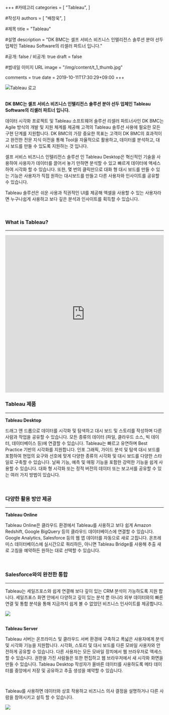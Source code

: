 +++
#카테고리
categories = [
    "Tableau",
]

#작성자
authors = [
    "배창욱",
]

#제목
title = "Tableau"

#설명
description = "DK BMC는 셀프 서비스 비즈니스 인텔리전스 솔루션 분야 선두 업체인 Tableau Software의 리셀러 파트너 입니다."

#공개: false / 비공개: true
draft = false

#썸네일 이미지 URL
image = "/img/content/t_1_thumb.jpg"

comments = true
date = 2019-10-11T17:30:29+09:00
+++

<!-- 게시글 내용 -->
<img src="/img/content/tableau_logo.png" alt="Tableau 로고" style="display:block;margin-left:auto;margin-right:auto;"/>

<br/>

**DK BMC는 셀프 서비스 비즈니스 인텔리전스 솔루션 분야 선두 업체인 Tableau Software의 리셀러 파트너 입니다.**

데이터 시각화 프로젝트 및 Tableau 소프트웨어 솔루션 리셀러 파트너사인 DK BMC는 Agile 방식의 개발 및 지원 체계를 제공해 고객의 Tableau 솔루션 사용에 필요한 모든 구현 단계를 지원합니다. DK BMC의 가장 중요한 목표는 고객이 DK BMC의 효과적이고 완전한 전문 지식 이전을 통해 Tool을 자율적으로 활용하고, 데이터를 분석하고, 대시 보드를 만들 수 있도록 지원하는 것 입니다.

셀프 서비스 비즈니스 인텔리전스 솔루션 인 Tableau Desktop은 혁신적인 기술을 사용하여 사용자가 데이터를 끌어서 놓기 만하면 분석할 수 있고 빠르게 데이터에 액세스하여 시각화 할 수 있습니다. 또한, 몇 번의 클릭만으로 대화 형 대시 보드를 만들 수 있는 기능은 사용자가 직접 원하는 대시보드를 만들고 다른 사용자와 인사이트를 공유할 수 있습니다.

Tableau 솔루션은 쉬운 사용과 직권적인 UI를 제공해 엑셀을 사용할 수 있는 사용자라면 누구나쉽게 사용하고 보다 깊은 분석과 인사이트를 획득할 수 있습니다.

<br/>

### What is Tableau?
-----------------
<iframe width="100%" height="500" src="https://www.youtube.com/embed/eHbEkAxnYSQ" frameborder="0" allow="accelerometer; autoplay; encrypted-media; gyroscope; picture-in-picture" allowfullscreen></iframe>

<br/>

### Tableau 제품
-------------------------


<div class="content-tableau">
    <b>Tableau Desktop</b>
    <img src="/img/content/t_1-1.png" alt=""/>
    <p>드래그 앤 드롭으로 데이터를 시각화 및 탐색하고 대시 보드 및 스토리를 작성하며 다른 사람과 작업을 공유할 수 있습니다. 모든 종류의 데이터 (파일, 클라우드 소스, 빅 데이터, 데이터베이스 등)에 연결할 수 있습니다. Tableau는 빠르고 유연하며 Best Practice 기반의 시각화를 지원합니다. 인포 그래픽, 가이드 분석 및 탐색 대시 보드를 포함하여 현업의 요구와 선호에 맞게 다양한 종류의 시각화 및 대시 보드를 다양한 스타일로 구축할 수 있습니다. 날짜 기능, 예측 및 매핑 기능을 포함한 강력한 기능을 쉽게 사용할 수 있습니다. 대화 형 시각화 또는 정적 버전의 데이터 또는 보고서를 공유할 수 있는 여러 가지 방법이 있습니다.</p>
</div>

<br/>

### 다양한 활용 방안 제공
-------------------------

<div class="content-tableau">
    <b>Tableau Online</b>
    <img src="/img/content/t_1-2.png" alt=""/>
    <p>Tableau Online은 클라우드 환경에서 Tableau를 사용하고 보다 쉽게 Amazon Redshift, Google BigQuery 등의 클라우드 데이터베이스에 연결할 수 있습니다. Google Analytics, Salesforce 등의 웹 앱 데이터를 자동으로 새로 고칩니다. 온프레미스 데이터베이스에 실시간으로 쿼리하든, 아니면 Tableau Bridge를 사용해 추출 새로 고침을 예약하든 원하는 대로 선택할 수 있습니다.</p>
</div>

<br/>

### Salesforce와의 완전한 통합
---------------------------
Tableau는 세일즈포스와 쉽게 연결해 보다 깊이 있는 CRM 분석이 가능하도록 지원 합니다. 세일즈포스 화면 안에서 다양하고 깊이 있는 분석 뿐 아니라 외부 데이터와의 빠른 연결 및 통합 분석을 통해 지금까지 쉽게 볼 수 없었던 비즈니스 인사이트를 제공합니다. 

![](/img/content/t_1-3.png)

<br/>

<div class="content-tableau">
    <b>Tableau Server</b>
    <img src="/img/content/t_1-4.jpg" alt=""/>
    <p>Tableau 서버는 온프라미스 및 클라우드 서버 환경에 구축하고 폭넓은 사용자에게 분석 및 시각화 기능을 지원합니다. 시각화, 스토리 및 대시 보드를 다른 모바일 사용자와 안전하게 공유할 수 있습니다. 다른 사용자는 모든 모바일 장치에서 웹 브라우저로 액세스 할 수 있습니다. 권한을 가진 사람들은 또한 편집하고 웹 브라우저에서 새 시각화 화면을 만들 수 있습니다. Tableau Desktop 작성자가 올바른 데이터를 사용하도록 메타 데이터를 중앙에서 저장 및 공유하고 추출 생성을 예약할 수 있습니다.
</p>
</div>

<br/>

Tableau를 사용하면 데이터와 상호 작용하고 비즈니스 의사 결정을 설명하거나 다른 사람을 참여시키고 설득 할 수 있습니다.

![](/img/content/t_1-5.png)

